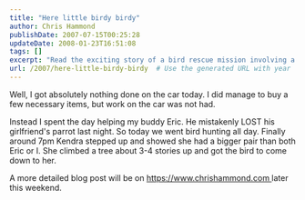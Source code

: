 ```yaml
---
title: "Here little birdy birdy"
author: Chris Hammond
publishDate: 2007-07-15T00:25:28
updateDate: 2008-01-23T16:51:08
tags: []
excerpt: "Read the exciting story of a bird rescue mission involving a lost parrot and daring feats in this blog post by Chris Hammond. Stay tuned for more details on https://www.chrishammond.com!"
url: /2007/here-little-birdy-birdy  # Use the generated URL with year
---
```

<p>Well, I got absolutely nothing done on the car today. I did manage to buy a few necessary items, but work on the car was not had.</p> <p>Instead I spent the day helping my buddy Eric. He mistakenly LOST his girlfriend's parrot last night. So today we went bird hunting all day. Finally around 7pm Kendra stepped up and showed she had a bigger pair than both Eric or I. She climbed a tree about 3-4 stories up and got the bird to come down to her.</p> <p>A more detailed blog post will be on <a href="https://www.chrishammond.com">https://www.chrishammond.com </a>later this weekend.</p>


